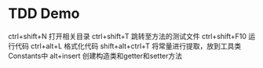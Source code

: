 # TDD Demo
ctrl+shift+N  打开相关目录
ctrl+shift+T  跳转至方法的测试文件
ctrl+shift+F10  运行代码
ctrl+alt+L   格式化代码
shift+alt+ctrl+T 将常量进行提取，放到工具类Constants中
alt+insert 创建构造类和getter和setter方法